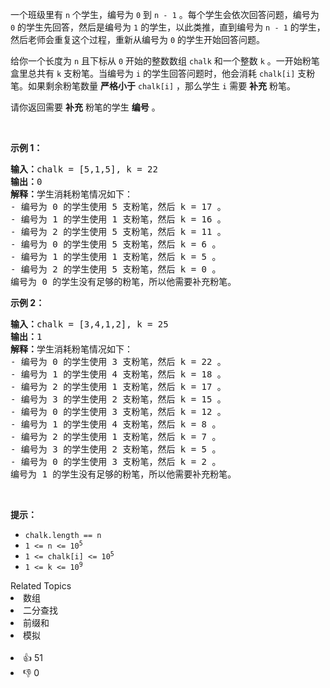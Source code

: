 <p>一个班级里有 <code>n</code> 个学生，编号为 <code>0</code> 到 <code>n - 1</code> 。每个学生会依次回答问题，编号为 <code>0</code> 的学生先回答，然后是编号为 <code>1</code> 的学生，以此类推，直到编号为 <code>n - 1</code> 的学生，然后老师会重复这个过程，重新从编号为 <code>0</code> 的学生开始回答问题。</p>

<p>给你一个长度为 <code>n</code> 且下标从 <code>0</code> 开始的整数数组 <code>chalk</code> 和一个整数 <code>k</code> 。一开始粉笔盒里总共有 <code>k</code> 支粉笔。当编号为 <code>i</code> 的学生回答问题时，他会消耗 <code>chalk[i]</code> 支粉笔。如果剩余粉笔数量 <strong>严格小于</strong> <code>chalk[i]</code> ，那么学生 <code>i</code> 需要 <strong>补充</strong> 粉笔。</p>

<p>请你返回需要 <strong>补充</strong> 粉笔的学生 <strong>编号</strong> 。</p>

<p> </p>

<p><strong>示例 1：</strong></p>

<pre><b>输入：</b>chalk = [5,1,5], k = 22
<b>输出：</b>0
<strong>解释：</strong>学生消耗粉笔情况如下：
- 编号为 0 的学生使用 5 支粉笔，然后 k = 17 。
- 编号为 1 的学生使用 1 支粉笔，然后 k = 16 。
- 编号为 2 的学生使用 5 支粉笔，然后 k = 11 。
- 编号为 0 的学生使用 5 支粉笔，然后 k = 6 。
- 编号为 1 的学生使用 1 支粉笔，然后 k = 5 。
- 编号为 2 的学生使用 5 支粉笔，然后 k = 0 。
编号为 0 的学生没有足够的粉笔，所以他需要补充粉笔。</pre>

<p><strong>示例 2：</strong></p>

<pre><b>输入：</b>chalk = [3,4,1,2], k = 25
<b>输出：</b>1
<b>解释：</b>学生消耗粉笔情况如下：
- 编号为 0 的学生使用 3 支粉笔，然后 k = 22 。
- 编号为 1 的学生使用 4 支粉笔，然后 k = 18 。
- 编号为 2 的学生使用 1 支粉笔，然后 k = 17 。
- 编号为 3 的学生使用 2 支粉笔，然后 k = 15 。
- 编号为 0 的学生使用 3 支粉笔，然后 k = 12 。
- 编号为 1 的学生使用 4 支粉笔，然后 k = 8 。
- 编号为 2 的学生使用 1 支粉笔，然后 k = 7 。
- 编号为 3 的学生使用 2 支粉笔，然后 k = 5 。
- 编号为 0 的学生使用 3 支粉笔，然后 k = 2 。
编号为 1 的学生没有足够的粉笔，所以他需要补充粉笔。
</pre>

<p> </p>

<p><strong>提示：</strong></p>

<ul>
	<li><code>chalk.length == n</code></li>
	<li><code>1 &lt;= n &lt;= 10<sup>5</sup></code></li>
	<li><code>1 &lt;= chalk[i] &lt;= 10<sup>5</sup></code></li>
	<li><code>1 &lt;= k &lt;= 10<sup>9</sup></code></li>
</ul>
<div><div>Related Topics</div><div><li>数组</li><li>二分查找</li><li>前缀和</li><li>模拟</li></div></div><br><div><li>👍 51</li><li>👎 0</li></div>